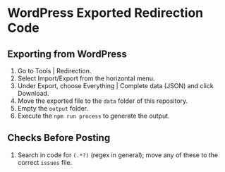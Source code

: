# WordPress Exported Redirection Code

## Exporting from WordPress

1. Go to Tools | Redirection.
2. Select Import/Export from the horizontal menu.
3. Under Export, choose Everything | Complete data (JSON) and click Download.
4. Move the exported file to the `data` folder of this repository.
5. Empty the `output` folder.
6. Execute the `npm run process` to generate the output.

## Checks Before Posting

1. Search in code for `(.*?)` (regex in general); move any of these to the correct `issues` file.
